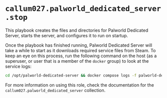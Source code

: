 # `callum027.palworld_dedicated_server.stop`

This playbook creates the files and directories for Palworld Dedicated Server,
starts the server, and configures it to run on startup.

Once the playbook has finished running, Palworld Dedicated Server will take a while to start
as it downloads required service files from Steam. To keep an eye on this process,
run the following command on the host (as a superuser, or user that is a member of the `docker` group)
to look at the service logs:

```bash
cd /opt/palworld-dedicated-server && docker compose logs -f palworld-dedicated-server
```

For more information on using this role, check the documentation for the `callum027.palworld_dedicated_server` collection.
